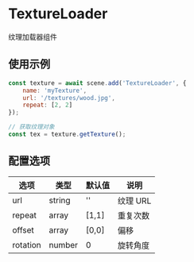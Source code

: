 # TextureLoader

纹理加载器组件

## 使用示例

```javascript
const texture = await scene.add('TextureLoader', {
    name: 'myTexture',
    url: '/textures/wood.jpg',
    repeat: [2, 2]
});

// 获取纹理对象
const tex = texture.getTexture();
```

## 配置选项

| 选项 | 类型 | 默认值 | 说明 |
|------|------|--------|------|
| url | string | '' | 纹理 URL |
| repeat | array | [1,1] | 重复次数 |
| offset | array | [0,0] | 偏移 |
| rotation | number | 0 | 旋转角度 |

